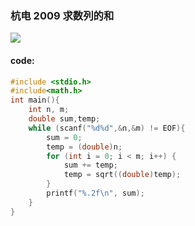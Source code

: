### 杭电 2009 求数列的和

![](https://wcowboy-1258563652.cos.ap-chengdu.myqcloud.com/img/2009%20%E6%B1%82%E6%95%B0%E5%88%97%E7%9A%84%E5%92%8C.png)

#### code:

```c
#include <stdio.h>
#include<math.h>
int main(){
	int n, m;
	double sum,temp;
	while (scanf("%d%d",&n,&m) != EOF){
		sum = 0;
		temp = (double)n;
		for (int i = 0; i < m; i++) {
			sum += temp;
			temp = sqrt((double)temp);
		}
		printf("%.2f\n", sum);
	}
}

```

